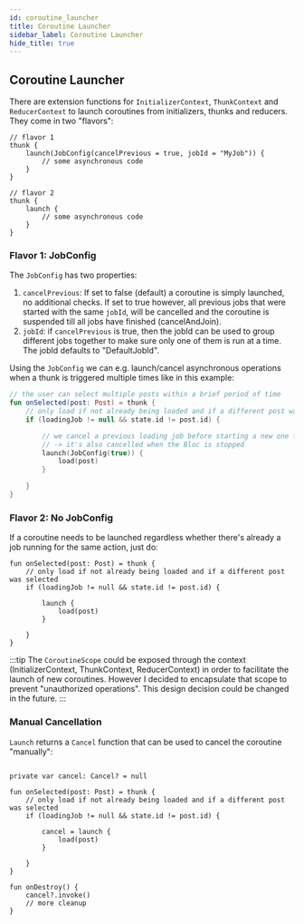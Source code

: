 ```yaml
---
id: coroutine_launcher
title: Coroutine Launcher
sidebar_label: Coroutine Launcher
hide_title: true
---
```


## Coroutine Launcher

There are extension functions for `InitializerContext`, `ThunkContext` and `ReducerContext` to launch coroutines from initializers, thunks and reducers.
They come in two "flavors":

```
// flavor 1
thunk {
    launch(JobConfig(cancelPrevious = true, jobId = "MyJob")) {
        // some asynchronous code
    }
}

// flavor 2
thunk {
    launch {
        // some asynchronous code
    }
}

```
### Flavor 1: JobConfig

The `JobConfig` has two properties:
1. `cancelPrevious`: If set to false (default) a coroutine is simply launched, no additional checks. If set to true however, all previous jobs that were started with the same `jobId`, will be cancelled and the coroutine is suspended till all jobs have finished (cancelAndJoin).
2. `jobId`: if `cancelPrevious` is true, then the jobId can be used to group different jobs together to make sure only one of them is run at a time. The jobId defaults to "DefaultJobId".

Using the `JobConfig` we can e.g. launch/cancel asynchronous operations when a thunk is triggered multiple times like in this example:

```kotlin
// the user can select multiple posts within a brief period of time
fun onSelected(post: Post) = thunk {
    // only load if not already being loaded and if a different post was selected
    if (loadingJob != null && state.id != post.id) {

        // we cancel a previous loading job before starting a new one from the Bloc's CoroutineScope 
        // -> it's also cancelled when the Bloc is stopped
        launch(JobConfig(true)) {
            load(post)
        }

    }
}
```
### Flavor 2: No JobConfig

If a coroutine needs to be launched regardless whether there's already a job running for the same action, just do:
```
fun onSelected(post: Post) = thunk {
    // only load if not already being loaded and if a different post was selected
    if (loadingJob != null && state.id != post.id) {
        
        launch {
            load(post)
        }
        
    }
}
```
:::tip
The `CoroutineScope` could be exposed through the context (InitializerContext, ThunkContext, ReducerContext) in order to facilitate the launch of new coroutines. However I decided to encapsulate that scope to prevent "unauthorized operations". This design decision could be changed in the future.
:::

### Manual Cancellation

`Launch` returns a `Cancel` function that can be used to cancel the coroutine "manually":
```

private var cancel: Cancel? = null

fun onSelected(post: Post) = thunk {
    // only load if not already being loaded and if a different post was selected
    if (loadingJob != null && state.id != post.id) {

        cancel = launch {
            load(post)
        }
        
    }
}

fun onDestroy() {
    cancel?.invoke()
    // more cleanup
}
```
